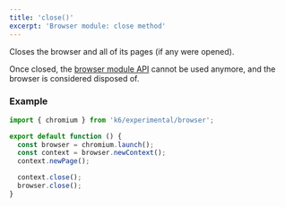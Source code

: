 ```yaml
---
title: 'close()'
excerpt: 'Browser module: close method'
---
```


Closes the browser and all of its pages (if any were opened).

Once closed, the [browser module API](/javascript-api/k6-experimental/browser#browser-module-api) cannot be used anymore, and the browser is considered disposed of.


### Example

<CodeGroup labels={[]}>

```javascript
import { chromium } from 'k6/experimental/browser';

export default function () {
  const browser = chromium.launch();
  const context = browser.newContext();
  context.newPage();

  context.close();
  browser.close();
}
```

</CodeGroup>